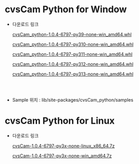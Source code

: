 
# cvsCam Python for Window
<ul><li>다운로드 링크</li>

[cvsCam_python-1.0.4-6797-py39-none-win_amd64.whl](https://github.com/CREVIS/Camera/raw/refs/heads/master/cvsCam/Python/Windows/cvsCam_python-1.0.4-6797-py39-none-win_amd64.whl)

[cvsCam_python-1.0.4-6797-py310-none-win_amd64.whl](https://github.com/CREVIS/Camera/raw/refs/heads/master/cvsCam/Python/Windows/cvsCam_python-1.0.4-6797-py310-none-win_amd64.whl)

[cvsCam_python-1.0.4-6797-py311-none-win_amd64.whl](https://github.com/CREVIS/Camera/raw/refs/heads/master/cvsCam/Python/Windows/cvsCam_python-1.0.4-6797-py311-none-win_amd64.whl)

[cvsCam_python-1.0.4-6797-py312-none-win_amd64.whl](https://github.com/CREVIS/Camera/raw/refs/heads/master/cvsCam/Python/Windows/cvsCam_python-1.0.4-6797-py312-none-win_amd64.whl)

[cvsCam_python-1.0.4-6797-py313-none-win_amd64.whl](https://github.com/CREVIS/Camera/raw/refs/heads/master/cvsCam/Python/Windows/cvsCam_python-1.0.4-6797-py313-none-win_amd64.whl)

</ul>

<br><br>
<ul><li>Sample 위치 : lib/site-packages/cvsCam_python/samples</li></ul>

# cvsCam Python for Linux
<ul><li>다운로드 링크</li>

[cvsCam-1.0.4-6797-py3x-none-linux_x86_64.7z](https://github.com/CREVIS/Camera/raw/refs/heads/master/cvsCam/Python/Linux/cvsCam-1.0.4-6797-py3x-none-linux_x86_64.7z)

[cvsCam-1.0.4-6797-py3x-none-win_amd64.7z](https://github.com/CREVIS/Camera/raw/refs/heads/master/cvsCam/Python/Linux/cvsCam-1.0.4-6797-py3x-none-win_amd64.7z)
